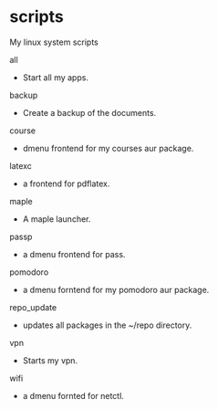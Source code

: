 # scripts
My  linux system scripts 

all
  - Start all my apps.

backup
  - Create a backup of the documents.

course
  - dmenu frontend for my courses aur package.

latexc
  - a frontend for pdflatex. 

maple
  - A maple launcher.

passp
  - a dmenu frontend for pass.

pomodoro
  - a dmenu forntend for my pomodoro aur package.

repo_update
  - updates all packages in the ~/repo directory.

vpn
  - Starts my vpn.

wifi
  - a dmenu fornted for netctl.

